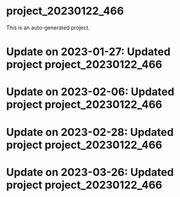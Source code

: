 # project_20230122_466

This is an auto-generated project.

# Update on 2023-01-27: Updated project project_20230122_466

# Update on 2023-02-06: Updated project project_20230122_466

# Update on 2023-02-28: Updated project project_20230122_466

# Update on 2023-03-26: Updated project project_20230122_466
